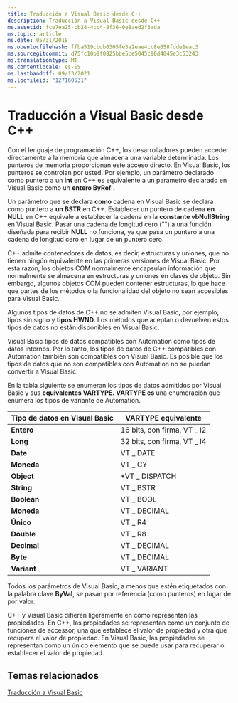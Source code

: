 ```yaml
---
title: Traducción a Visual Basic desde C++
description: Traducción a Visual Basic desde C++
ms.assetid: fce7ea25-cb24-4cc4-8f36-0e8aed2f3ada
ms.topic: article
ms.date: 05/31/2018
ms.openlocfilehash: ffba519cbdb0305fe3a2eae4cc8e658fdde1eac3
ms.sourcegitcommit: d75fc10b9f0825bbe5ce5045c90d4045e3c53243
ms.translationtype: MT
ms.contentlocale: es-ES
ms.lasthandoff: 09/13/2021
ms.locfileid: "127160531"
---
```

# <a name="translating-to-visual-basic-from-c"></a>Traducción a Visual Basic desde C++

Con el lenguaje de programación C++, los desarrolladores pueden acceder directamente a la memoria que almacena una variable determinada. Los punteros de memoria proporcionan este acceso directo. En Visual Basic, los punteros se controlan por usted. Por ejemplo, un parámetro declarado como puntero a un **int** en C++ es equivalente a un parámetro declarado en Visual Basic como un **entero ByRef** **.**

Un parámetro que se declara **como** cadena en Visual Basic se declara como puntero a **un BSTR** en C++. Establecer un puntero de cadena **en NULL** en C++ equivale a establecer la cadena en la **constante vbNullString** en Visual Basic. Pasar una cadena de longitud cero ("") a una función diseñada para recibir **NULL** no funciona, ya que pasa un puntero a una cadena de longitud cero en lugar de un puntero cero.

C++ admite contenedores de datos, es decir, estructuras y uniones, que no tienen ningún equivalente en las primeras versiones de Visual Basic. Por esta razón, los objetos COM normalmente encapsulan información que normalmente se almacena en estructuras y uniones en clases de objeto. Sin embargo, algunos objetos COM pueden contener estructuras, lo que hace que partes de los métodos o la funcionalidad del objeto no sean accesibles para Visual Basic.

Algunos tipos de datos de C++ no se admiten Visual Basic, por ejemplo, tipos sin signo y **tipos HWND.** Los métodos que aceptan o devuelven estos tipos de datos no están disponibles en Visual Basic.

Visual Basic tipos de datos compatibles con Automation como tipos de datos internos. Por lo tanto, los tipos de datos de C++ compatibles con Automation también son compatibles con Visual Basic. Es posible que los tipos de datos que no son compatibles con Automation no se puedan convertir a Visual Basic.

En la tabla siguiente se enumeran los tipos de datos admitidos por Visual Basic y sus **equivalentes VARTYPE.** **VARTYPE es** una enumeración que enumera los tipos de variante de Automation.



| Tipo de datos en Visual Basic  | VARTYPE equivalente                |
|-------------------------|-----------------------------------|
| **Entero**<br/>  | 16 bits, con firma, VT \_ I2<br/> |
| **Long**<br/>     | 32 bits, con firma, VT \_ I4<br/> |
| **Date**<br/>     | VT \_ DATE<br/>               |
| **Moneda**<br/> | VT \_ CY<br/>                 |
| **Object**<br/>   | \*VT \_ DISPATCH<br/>         |
| **String**<br/>   | VT \_ BSTR<br/>               |
| **Boolean**<br/>  | VT \_ BOOL<br/>               |
| **Moneda**<br/> | VT \_ DECIMAL<br/>            |
| **Único**<br/>   | VT \_ R4<br/>                 |
| **Double**<br/>   | VT \_ R8<br/>                 |
| **Decimal**<br/>  | VT \_ DECIMAL<br/>            |
| **Byte**<br/>     | VT \_ DECIMAL<br/>            |
| **Variant**<br/>  | VT \_ VARIANT<br/>            |



 

Todos los parámetros de Visual Basic, a menos que estén etiquetados con la palabra clave **ByVal**, se pasan por referencia (como punteros) en lugar de por valor.

C++ y Visual Basic difieren ligeramente en cómo representan las propiedades. En C++, las propiedades se representan como un conjunto de funciones de accessor, una que establece el valor de propiedad y otra que recupera el valor de propiedad. En Visual Basic, las propiedades se representan como un único elemento que se puede usar para recuperar o establecer el valor de propiedad.

## <a name="related-topics"></a>Temas relacionados

<dl> <dt>

[Traducción a Visual Basic](translating-to-visual-basic.md)
</dt> </dl>

 

 





